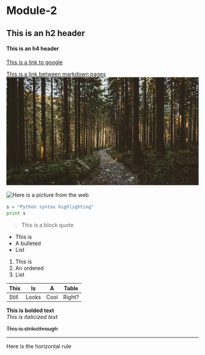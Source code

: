 # Module-2

<h2>This is an h2 header</h2>  
<h4>This is an h4 header</h4>  

[This is a link to google](https://www.google.com/)


[This is a link between markdown pages](https://github.com/lvanderbeck/Module-2/blob/master/README.md)  
![Here is a picture from the repo](https://github.com/lvanderbeck/Module-2/blob/master/qg25ztl15as01.jpg)  

![Here is a picture from the web](https://cdn.pixabay.com/photo/2018/08/06/19/03/hand-3588162_960_720.jpg)  

 
```python
s = "Python syntax highlighting"
print s  
```  

>This is a block quote  

* This is   
* A bulleted  
* List  

1. This is
2. An ordered
3. List

This | Is | A | Table
--- | --- | --- | ---
Still | Looks | Cool| Right? 

**This is bolded text**  
*This is italicized text*  

~~This is strikethrough~~  

 ---
 Here is the horizontal rule
